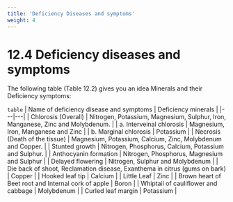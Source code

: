 ```yaml
---
title: 'Deficiency Diseases and symptoms'
weight: 4
---
```


# 12.4 Deficiency diseases and symptoms
 The following table (Table 12.2) gives you an idea Minerals and their Deficiency symptoms:

`table`
| Name of deficiency disease and symptoms | Deficiency minerals |
|---|---|
| Chlorosis (Overall) | Nitrogen, Potassium, Magnesium, Sulphur, Iron, Manganese, Zinc and Molybdenum. |
|  a. Interveinal chlorosis | Magnesium, Iron, Manganese and Zinc |
|  b. Marginal chlorosis | Potassium |
| Necrosis (Death of the tissue) | Magnesium, Potassium, Calcium, Zinc, Molybdenum and Copper. |
| Stunted growth | Nitrogen, Phosphorus, Calcium, Potassium and Sulphur. |
| Anthocyanin formation | Nitrogen, Phosphorus, Magnesium and Sulphur |
| Delayed flowering | Nitrogen, Sulphur and Molybdenum |
| Die back of shoot, Reclamation disease, Exanthema in citrus (gums on bark) | Copper |
| Hooked leaf tip | Calcium |
| Little Leaf | Zinc |
| Brown heart of Beet root and Internal cork of apple | Boron |
| Whiptail of cauliflower and cabbage | Molybdenum |
| Curled leaf margin | Potassium |